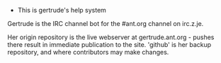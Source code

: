 * This is gertrude's help system

Gertrude is the IRC channel bot for the #ant.org channel on irc.z.je.

Her origin repository is the live webserver at gertrude.ant.org - pushes there result in immediate publication to the site.
'github' is her backup repository, and where contributors may make changes.


